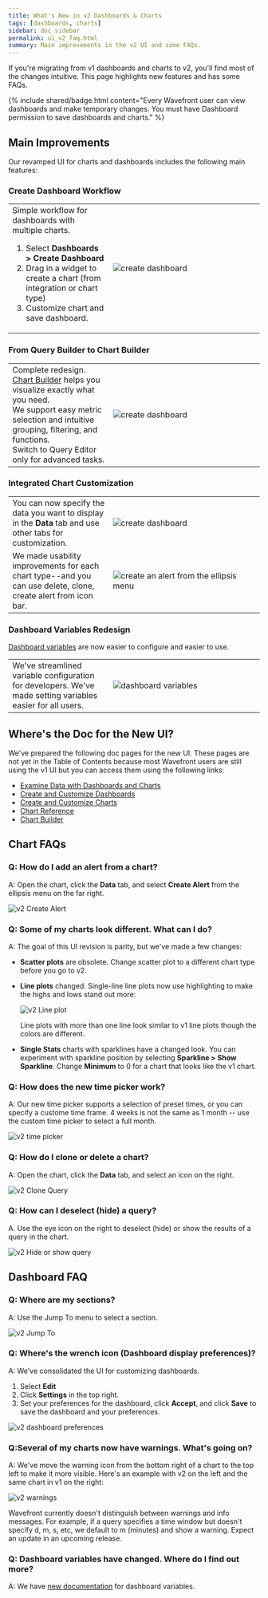 ```yaml
---
title: What's New in v2 Dashboards & Charts
tags: [dashboards, charts]
sidebar: doc_sidebar
permalink: ui_v2_faq.html
summary: Main improvements in the v2 UI and some FAQs.
---
```

If you're migrating from v1 dashboards and charts to v2, you'll find most of the changes intuitive. This page highlights new features and has some FAQs.


{% include shared/badge.html content="Every Wavefront user can view dashboards and make temporary changes. You must have Dashboard permission to save dashboards and charts." %}

## Main Improvements

Our revamped UI for charts and dashboards includes the following main features:

### Create Dashboard Workflow
<table style="width: 100%;">
<tbody>
<tr>
<td width="40%">
Simple workflow for dashboards with multiple charts.
<ol><li>Select <strong>Dashboards > Create Dashboard</strong></li>
<li>Drag in a widget to create a chart (from integration or chart type)</li>
<li>Customize chart and save dashboard.</li></ol></td>
<td width="60%"><img src="/images/dashboard_123.png" alt="create dashboard"></td>
</tr>
</tbody>
</table>

### From Query Builder to Chart Builder

<table style="width: 100%;">
<tbody>
<tr>
<td width="40%">
Complete redesign. <a href="chart_builder.html">Chart Builder</a> helps you visualize exactly what you need.<br>
We support easy metric selection and intuitive grouping, filtering, and functions. <br>
Switch to Query Editor only for advanced tasks.</td>
<td width="60%"><img src="images/v2_chart_builder_cropped.png" alt="create dashboard"></td>
</tr>
</tbody>
</table>

### Integrated Chart Customization

<table style="width: 100%;">
<tbody>
<tr>
<td width="40%">
You can now specify the data you want to display in the <strong>Data</strong> tab and use other tabs for customization. </td>
<td width="60%"><img src="images/v2_chart_builder_select.png" alt="create dashboard"></td>
</tr>
<tr>
<td width="40%">
We made usability improvements for each chart type--and you can use delete, clone, create alert from icon bar.</td>
<td width="60%"><img src="images/v2_create_alert.png" alt="create an alert from the ellipsis menu"></td>
</tr>
</tbody>
</table>

### Dashboard Variables Redesign

[Dashboard variables](dashboards_variables_v2.html) are now easier to configure and easier to use.

<table style="width: 100%;">
<tbody>
<tr>
<td width="40%">
We've streamlined variable configuration for developers. We've made setting variables easier for all users.</td>
<td width="60%"><img src="images/v2_dashboard_variables.png" alt="dashboard variables"></td>
</tr>
</tbody>
</table>

## Where's the Doc for the New UI?

We've prepared the following doc pages for the new UI. These pages are not yet in the Table of Contents because most Wavefront users are still using the v1 UI but you can access them using the following links:

* [Examine Data with Dashboards and Charts](ui_examine_data_v2.html)
* [Create and Customize Dashboards](ui_dashboards_v2.html)
* [Create and Customize Charts](ui_charts_v2.html)
* [Chart Reference](ui_chart_reference_v2.html)
* [Chart Builder](query_builder_v2.html)

## Chart FAQs

### Q: How do I add an alert from a chart?
A: Open the chart, click the **Data** tab, and select **Create Alert** from the ellipsis menu on the far right.

![v2 Create Alert](images/v2_create_alert.png)


### Q: Some of my charts look different. What can I do?

A: The goal of this UI revision is parity, but we've made a few changes:
* **Scatter plots** are obsolete. Change scatter plot to a different chart type before you go to v2.
* **Line plots** changed. Single-line line plots now use highlighting to make the highs and lows stand out more:

  ![v2 Line plot](images/v2_linechart_single.png)

  Line plots with more than one line look similar to v1 line plots though the colors are different.
* **Single Stats** charts with sparklines have a changed look. You can experiment with sparkline position by selecting **Sparkline > Show Sparkline**. Change **Minimum** to 0 for a chart that looks like the v1 chart.

### Q: How does the new time picker work?

A: Our new time picker supports a selection of preset times, or you can specify a custome time frame. 4 weeks is not the same as 1 month -- use the custom time picker to select a full month.

![v2 time picker](images/v2_time_picker.png)

### Q: How do I clone or delete a chart?

A: Open the chart, click the **Data** tab, and select an icon on the right.

![v2 Clone Query](images/v2_clone.png)

### Q: How can I deselect (hide) a query?

A. Use the eye icon on the right to deselect (hide) or show the results of a query in the chart.

![v2 Hide or show query](images/v2_hide_show.png)

## Dashboard FAQ

### Q: Where are my sections?

A: Use the Jump To menu to select a section.

![v2 Jump To](images/v2_jump_to.png)

### Q: Where's the wrench icon (Dashboard display preferences)?

A: We've consolidated the UI for customizing dashboards.
1. Select **Edit**
2. Click **Settings** in the top right.
3. Set your preferences for the dashboard, click **Accept**, and click **Save** to save the dashboard and your preferences.

![v2 dashboard preferences](images/v2_dashboard_settings.png)

### Q:Several of my charts now have warnings. What's going on?

A: We've move the warning icon from the bottom right of a chart to the top left to make it more visible. Here's an example with v2 on the left and the same chart in v1 on the right:

![v2 warnings](images/v2_warning.png)

Wavefront currently doesn't distinguish between warnings and info messages. For example, if a query specifies a time window but doesn't specify d, m, s, etc, we default to m (minutes) and show a warning. Expect an update in an upcoming release.

### Q: Dashboard variables have changed. Where do I find out more?

A: We have [new documentation](dashboards_variables_v2.html) for dashboard variables.
